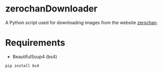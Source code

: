# zerochanDownloader

A Python script used for downloading images from the website [zerochan](https://www.zerochan.net).

# Requirements

- BeautifulSoup4 (bs4)
 
 ```bash
 pip install bs4
 ```
